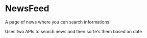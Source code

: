 # NewsFeed
A page of news where you can search informations

Uses two APIs  to search news and then sorte's them based on date

